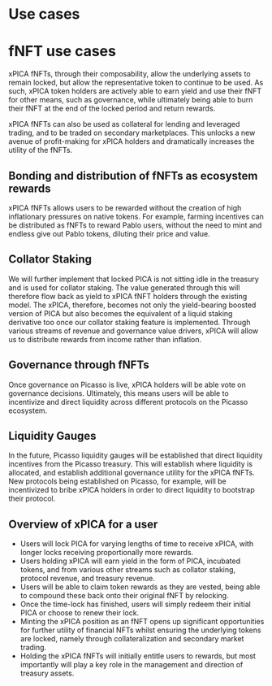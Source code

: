# Use cases

# fNFT use cases

xPICA fNFTs, through their composability, allow the underlying assets to remain locked, but allow the representative 
token to continue to be used. As such, xPICA token holders are actively able to earn yield and use their fNFT for other 
means, such as governance, while ultimately being able to burn their fNFT at the end of the locked period and return 
rewards.

xPICA fNFTs can also be used as collateral for lending and leveraged trading, and to be traded on secondary 
marketplaces. This unlocks a new avenue of profit-making for xPICA holders and dramatically increases the utility of the
fNFTs.


## Bonding and distribution of fNFTs as ecosystem rewards

xPICA fNFTs allows users to be rewarded without the creation of high inflationary pressures on native tokens. For 
example, farming incentives can be distributed as fNFTs to reward Pablo users, without the need to mint and endless 
give out Pablo tokens, diluting their price and value.


## Collator Staking

We will further implement that locked PICA is not sitting idle in the treasury and is used for collator staking. The 
value generated through this will therefore flow back as yield to xPICA fNFT holders through the existing model. The 
xPICA, therefore, becomes not only the yield-bearing boosted version of PICA but also becomes the equivalent of a liquid
staking derivative too once our collator staking feature is implemented. Through various streams of revenue and 
governance value drivers, xPICA will allow us to distribute rewards from income rather than inflation.


## Governance through fNFTs

Once governance on Picasso is live, xPICA holders will be able vote on governance decisions. Ultimately, this means 
users will be able to incentivize and direct liquidity across different protocols on the Picasso ecosystem. 


## Liquidity Gauges

In the future, Picasso liquidity gauges will be established that direct liquidity incentives from the Picasso treasury. 
This will establish where liquidity is allocated, and establish additional governance utility for the xPICA fNFTs. New 
protocols being established on Picasso, for example, will be incentivized to bribe xPICA holders in order to direct 
liquidity to bootstrap their protocol.


## Overview of xPICA for a user

* Users will lock PICA for varying lengths of time to receive xPICA, with longer locks receiving proportionally more 
  rewards.
* Users holding xPICA will earn yield in the form of PICA, incubated tokens, and from various other streams such as 
  collator staking, protocol revenue, and treasury revenue.
* Users will be able to claim token rewards as they are vested, being able to compound these back onto their original 
  fNFT by relocking.
* Once the time-lock has finished, users will simply redeem their initial PICA or choose to renew their lock.
* Minting the xPICA position as an fNFT opens up significant opportunities for further utility of financial NFTs whilst 
  ensuring the underlying tokens are locked, namely through collateralization and secondary market trading.
* Holding the xPICA fNFTs will initially entitle users to rewards, but most importantly will play a key role in the 
  management and direction of treasury assets.
